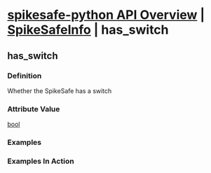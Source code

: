 # [spikesafe-python API Overview](/spikesafe_python_lib_docs/README.md) | [SpikeSafeInfo](/spikesafe_python_lib_docs/SpikeSafeInfo/README.md) | has_switch

## has_switch

### Definition
Whether the SpikeSafe has a switch

### Attribute Value
[bool](https://docs.python.org/3/library/stdtypes.html#boolean-values)  

### Examples

### Examples In Action
